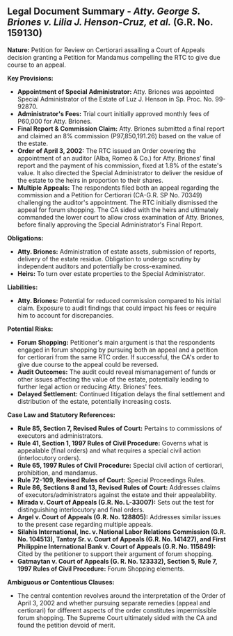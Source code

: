 ## Legal Document Summary - *Atty. George S. Briones v. Lilia J. Henson-Cruz, et al.* (G.R. No. 159130)

**Nature:** Petition for Review on Certiorari assailing a Court of Appeals decision granting a Petition for Mandamus compelling the RTC to give due course to an appeal.

**Key Provisions:**

*   **Appointment of Special Administrator:** Atty. Briones was appointed Special Administrator of the Estate of Luz J. Henson in Sp. Proc. No. 99-92870.
*   **Administrator's Fees:** Trial court initially approved monthly fees of P60,000 for Atty. Briones.
*   **Final Report & Commission Claim:** Atty. Briones submitted a final report and claimed an 8% commission (P97,850,191.26) based on the value of the estate.
*   **Order of April 3, 2002:** The RTC issued an Order covering the appointment of an auditor (Alba, Romeo & Co.) for Atty. Briones’ final report and the payment of his commission, fixed at 1.8% of the estate's value. It also directed the Special Administrator to deliver the residue of the estate to the heirs in proportion to their shares.
*   **Multiple Appeals:** The respondents filed both an appeal regarding the commission and a Petition for Certiorari (CA-G.R. SP No. 70349) challenging the auditor's appointment. The RTC initially dismissed the appeal for forum shopping. The CA sided with the heirs and ultimately commanded the lower court to allow cross examination of Atty. Briones, before finally approving the Special Administrator's Final Report.

**Obligations:**

*   **Atty. Briones:** Administration of estate assets, submission of reports, delivery of the estate residue.  Obligation to undergo scrutiny by independent auditors and potentially be cross-examined.
*   **Heirs:** To turn over estate properties to the Special Administrator.

**Liabilities:**

*   **Atty. Briones:** Potential for reduced commission compared to his initial claim.  Exposure to audit findings that could impact his fees or require him to account for discrepancies.

**Potential Risks:**

*   **Forum Shopping:**  Petitioner's main argument is that the respondents engaged in forum shopping by pursuing both an appeal and a petition for certiorari from the same RTC order.  If successful, the CA's order to give due course to the appeal could be reversed.
*   **Audit Outcomes:** The audit could reveal mismanagement of funds or other issues affecting the value of the estate, potentially leading to further legal action or reducing Atty. Briones' fees.
*   **Delayed Settlement:** Continued litigation delays the final settlement and distribution of the estate, potentially increasing costs.

**Case Law and Statutory References:**

*   **Rule 85, Section 7, Revised Rules of Court:** Pertains to commissions of executors and administrators.
*   **Rule 41, Section 1, 1997 Rules of Civil Procedure:** Governs what is appealable (final orders) and what requires a special civil action (interlocutory orders).
*   **Rule 65, 1997 Rules of Civil Procedure:** Special civil action of certiorari, prohibition, and mandamus.
*   **Rule 72-109, Revised Rules of Court:** Special Proceedings Rules.
*   **Rule 86, Sections 8 and 13, Revised Rules of Court:** Addresses claims of executors/administrators against the estate and their appealability.
*   **Mirada v. Court of Appeals (G.R. No. L-33007):** Sets out the test for distinguishing interlocutory and final orders.
*   **Argel v. Court of Appeals (G.R. No. 128805):** Addresses similar issues to the present case regarding multiple appeals.
*   **Silahis International, Inc. v. National Labor Relations Commission (G.R. No. 104513), Tantoy Sr. v. Court of Appeals (G.R. No. 141427), and First Philippine International Bank v. Court of Appeals (G.R. No. 115849):** Cited by the petitioner to support their argument of forum shopping.
*   **Gatmaytan v. Court of Appeals (G. R. No. 123332), Section 5, Rule 7, 1997 Rules of Civil Procedure:** Forum Shopping elements.

**Ambiguous or Contentious Clauses:**

*   The central contention revolves around the interpretation of the Order of April 3, 2002 and whether pursuing separate remedies (appeal and certiorari) for different aspects of the order constitutes impermissible forum shopping. The Supreme Court ultimately sided with the CA and found the petition devoid of merit.
